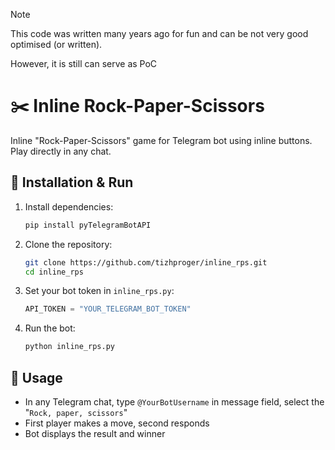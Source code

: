 > [!NOTE]
> This code was written many years ago for fun and can be not very good optimised (or written).
> 
> However, it is still can serve as PoC

# ✂️ Inline Rock-Paper-Scissors

Inline "Rock-Paper-Scissors" game for Telegram bot using inline buttons. Play directly in any chat.

## 🚀 Installation & Run

1. Install dependencies:
   ```bash
   pip install pyTelegramBotAPI
   ```

2. Clone the repository:
   ```bash
   git clone https://github.com/tizhproger/inline_rps.git
   cd inline_rps
   ```

3. Set your bot token in `inline_rps.py`:
   ```python
   API_TOKEN = "YOUR_TELEGRAM_BOT_TOKEN"
   ```

4. Run the bot:
   ```bash
   python inline_rps.py
   ```

## 🧠 Usage

- In any Telegram chat, type `@YourBotUsername` in message field, select the "`Rock, paper, scissors`"
- First player makes a move, second responds
- Bot displays the result and winner
